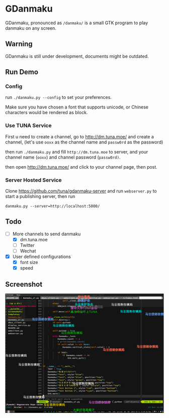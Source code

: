 # GDanmaku

GDanmaku, pronounced as `/danmaku/` is a small GTK program to play danmaku on any screen.

## Warning

GDanmaku is still under development, documents might be outdated.

## Run Demo

### Config

run `./danmaku.py --config` to set your preferences.

Make sure you have chosen a font that supports unicode, 
or Chinese characters would be rendered as block.

### Use TUNA Service

First u need to create a channel, go to http://dm.tuna.moe/ and create a channel, 
(let's use `ooxx` as the channel name and `passw0rd` as the password)

then run `./danmaku.py` and fill `http://dm.tuna.moe` to server, 
and your channel name (`ooxx`) and channel password (`passw0rd)`.

then open http://dm.tuna.moe/ and click to your channel page, then post.

### Server Hosted Service

Clone https://github.com/tuna/gdanmaku-server and run `webserver.py` to start a publishing server, 
then run 

```
danmaku.py --server=http://localhost:5000/
```

## Todo

- [ ] More channels to send danmaku
    - [x] dm.tuna.moe
    - [ ] Twitter
    - [ ] Wechat
- [x] User defined configurations
    - [x] font size
    - [x] speed

## Screenshot

![](https://raw.githubusercontent.com/bigeagle/gdanmaku/master/screenshots/danmaku.png)
